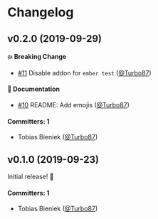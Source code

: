 # Changelog

## v0.2.0 (2019-09-29)

#### :boom: Breaking Change
* [#11](https://github.com/simplabs/qunit-console-grouper/pull/11) Disable addon for `ember test` ([@Turbo87](https://github.com/Turbo87))

#### :memo: Documentation
* [#10](https://github.com/simplabs/qunit-console-grouper/pull/10) README: Add emojis ([@Turbo87](https://github.com/Turbo87))

#### Committers: 1
- Tobias Bieniek ([@Turbo87](https://github.com/Turbo87))


## v0.1.0 (2019-09-23)

Initial release! 🎉

#### Committers: 1
- Tobias Bieniek ([@Turbo87](https://github.com/Turbo87))
